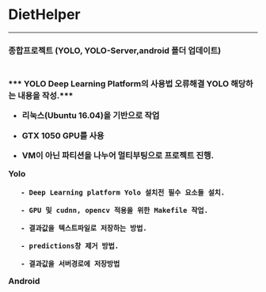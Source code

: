 # DietHelper
<hr/>
<h3>종합프로젝트 (YOLO, YOLO-Server,android 폴더 업데이트)<h3> <br>
*** YOLO Deep Learning Platform의 사용법 오류해결 YOLO 해당하는 내용을 작성.***
  
- 리눅스(Ubuntu 16.04)을 기반으로 작업

- GTX 1050 GPU를 사용

- VM이 아닌 파티션을 나누어 멀티부팅으로 프로젝트 진행.

Yolo 
       
       - Deep Learning platform Yolo 설치전 필수 요소들 설치.
       
       - GPU 및 cudnn, opencv 적용을 위한 Makefile 작업.
       
       - 결과값을 텍스트파일로 저장하는 방법.
       
       - predictions창 제거 방법.
       
       - 결과값을 서버경로에 저장방법


Android 
